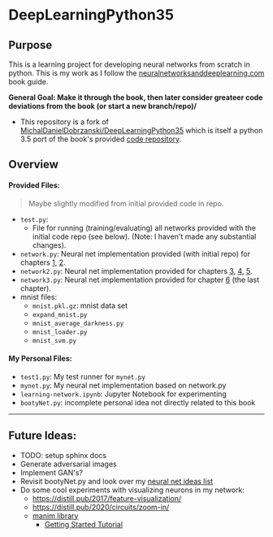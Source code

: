 # DeepLearningPython35

## Purpose

This is a learning project for developing neural networks from scratch in python.  This is my work as I follow the [neuralnetworksanddeeplearning.com](http://neuralnetworksanddeeplearning.com/) book guide.

**General Goal: Make it through the book, then later consider greateer code deviations from the book (or start a new branch/repo)/**

* This repository is a fork of [MichalDanielDobrzanski/DeepLearningPython35](https://github.com/MichalDanielDobrzanski/DeepLearningPython35) which is itself a python 3.5 port of the book's provided [code repository](https://github.com/mnielsen/neural-networks-and-deep-learning).

## Overview

#### Provided Files:
> Maybe slightly modified from initial provided code in repo.

* `test.py`:
  * File for running (training/evaluating) all networks provided with the initial code repo  (see below).  (Note: I haven't made any substantial changes).
* `network.py`: Neural net implementation provided (with initial repo) for chapters [1](http://neuralnetworksanddeeplearning.com/chap1.html), [2](http://neuralnetworksanddeeplearning.com/chap2.html).
* `network2.py`: Neural net implementation provided for chapters [3](http://neuralnetworksanddeeplearning.com/chap3.html), [4](http://neuralnetworksanddeeplearning.com/chap4.html), [5](http://neuralnetworksanddeeplearning.com/chap5.html).
* `network3.py`: Neural net implementation provided for chapter [6](http://neuralnetworksanddeeplearning.com/chap6.html) (the last chapter).
* mnist files:
  * `mnist.pkl.gz`: mnist data set
  * `expand_mnist.py`
  * `mnist_average_darkness.py`
  * `mnist_loader.py`
  * `mnist_svm.py`
  
  
#### My Personal Files:
* `test1.py`: My test runner for `mynet.py`
* `mynet.py`: My neural net implementation based on network.py 
* `learning-network.ipynb`: Jupyter Notebook for experimenting
* `bootyNet.py`: incomplete personal idea not directly related to this book

---
## Future Ideas:
* TODO: setup sphinx docs
* Generate adversarial images
* Implement GAN's?
* Revisit bootyNet.py and look over my [neural net ideas list](https://keep.google.com/u/0/#NOTE/14hIjnAyM_VcuLiRy_NhfbPioc1V45UAdlQHWkBRois_9T1yieWDTIz5UO2TdYuR7L3q0aahx)
* Do some cool experiments with visualizing neurons in my network:
  * https://distill.pub/2017/feature-visualization/
  * https://distill.pub/2020/circuits/zoom-in/
  * [manim library](https://github.com/3b1b/manim)
    * [Getting Started Tutorial](https://talkingphysics.wordpress.com/2019/01/08/getting-started-animating-with-manim-and-python-3-7/)

